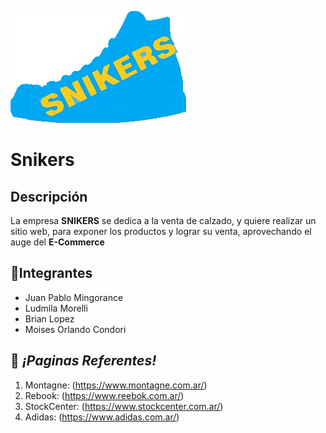 ![imgLogo](/Extras/logo.png)
# Snikers
## Descripción 
La empresa **SNIKERS** se dedica a la venta de calzado,
y quiere realizar un sitio web, para exponer los productos y lograr su venta,
aprovechando el auge del **E-Commerce**
## :pushpin:Integrantes
- Juan Pablo Mingorance
- Ludmila Morelli
- Brian Lopez
- Moises Orlando Condori 

 ## :pushpin:  ***¡Paginas Referentes!***
1. Montagne: (https://www.montagne.com.ar/)
2. Rebook: (https://www.reebok.com.ar/)
3. StockCenter: (https://www.stockcenter.com.ar/)
4. Adidas: (https://www.adidas.com.ar/)
